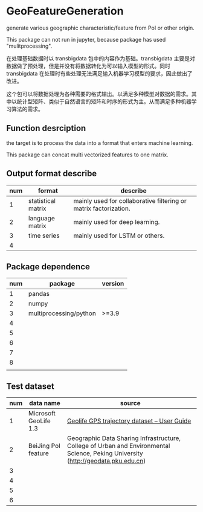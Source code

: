 # GeoFeatureGeneration
generate various geographic characteristic/feature from PoI or other origin.

This package can not run in jupyter, because package has used "mulitprocessing".

在处理基础数据时以 transbigdata 包中的内容作为基础。transbigdata 主要是对数据做了预处理，但是并没有将数据转化为可以输入模型的形式。同时 transbigdata 在处理时有些处理无法满足输入机器学习模型的要求，因此做出了改进。

这个包可以将数据处理为各种需要的格式输出。以满足多种模型对数据的需求。其中以统计型矩阵、类似于自然语言的矩阵和时序的形式为主。从而满足多种机器学习算法的需求。

## Function desrciption

the target is to process the data into a format that enters machine learning.

This package can concat multi vectorized features to one matrix.

## Output format describe

|num|format|describe|
|---|---|---|
|1|statistical matrix|mainly used for collaborative filtering or matrix factorization.|
|2|language matrix|mainly used for deep learning.|
|3|time series|mainly used for LSTM or others.|
|4|||

## Package dependence

|num|package|version|
|---|---|---|
|1|pandas||
|2|numpy||
|3|multiprocessing/python|>=3.9|
|4|||
|5|||
|6|||
|7|||
|8|||
||||

## Test dataset

|num|data name|source|
|---|---|---|
|1|Microsoft GeoLife 1.3|[Geolife GPS trajectory dataset – User Guide](https://www.microsoft.com/en-us/research/publication/geolife-gps-trajectory-dataset-user-guide/)|
|2|BeiJing PoI feature|Geographic  Data Sharing Infrastructure, College of Urban and  Environmental Science, Peking University (http://geodata.pku.edu.cn)|
|3|||
|4|||
|5|||
|6|||